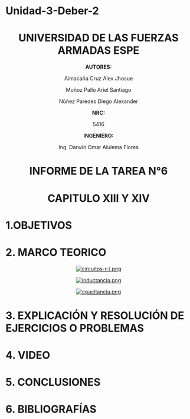 # Unidad-3-Deber-2

<div align="center">

# UNIVERSIDAD DE LAS FUERZAS ARMADAS ESPE

**AUTORES:**

Aimacaña Cruz Alex Jhosue

Muñoz Pallo Ariel Santiago

Núñez Paredes Diego Alexander

**NRC:**
  
5416

**INGENIERO:**

Ing. Darwin Omar Alulema Flores

# INFORME DE LA TAREA N°6

# CAPITULO XIII Y XIV
  
</div>

# 1.OBJETIVOS



# 2. MARCO TEORICO

<div align="center">

  [![circuitos-r-l.png](https://i.postimg.cc/0jKVgCPH/circuitos-r-l.png)](https://postimg.cc/kR9QKKVx)
  
  [![inductancia.png](https://i.postimg.cc/VNGymDPY/inductancia.png)](https://postimg.cc/Lq1QVks7)
  
  [![cpacitancia.png](https://i.postimg.cc/jqGbDgw2/cpacitancia.png)](https://postimg.cc/MXb44YYJ)
 
  </div>
  
  
  # **3. EXPLICACIÓN Y RESOLUCIÓN DE EJERCICIOS O PROBLEMAS**
  
  
# 4. VIDEO



# 5. CONCLUSIONES


# 6. BIBLIOGRAFÍAS

  

